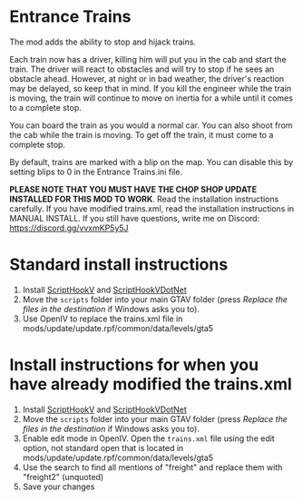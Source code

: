 # Entrance Trains
The mod adds the ability to stop and hijack trains.

Each train now has a driver, killing him will put you in the cab and start the train. The driver will react to obstacles and will try to stop if he sees an obstacle ahead. However, at night or in bad weather, the driver's reaction may be delayed, so keep that in mind. If you kill the engineer while the train is moving, the train will continue to move on inertia for a while until it comes to a complete stop.

You can board the train as you would a normal car. You can also shoot from the cab while the train is moving. To get off the train, it must come to a complete stop.

By default, trains are marked with a blip on the map. You can disable this by setting blips to 0 in the Entrance Trains.ini file.

**PLEASE NOTE THAT YOU MUST HAVE THE CHOP SHOP UPDATE INSTALLED FOR THIS MOD TO WORK**. Read the installation instructions carefully. If you have modified trains.xml, read the installation instructions in MANUAL INSTALL. If you still have questions, write me on Discord: https://discord.gg/vvxmKP5y5J

# Standard install instructions
1. Install [ScriptHookV](http://www.dev-c.com/gtav/scripthookv/) and [ScriptHookVDotNet](https://github.com/scripthookvdotnet/scripthookvdotnet/releases/latest)
2. Move the `scripts` folder into your main GTAV folder (press _Replace the files in the destination_ if Windows asks you to).
3. Use OpenIV to replace the trains.xml file in mods/update/update.rpf/common/data/levels/gta5


# Install instructions for when you have already modified the trains.xml

1. Install [ScriptHookV](http://www.dev-c.com/gtav/scripthookv/) and [ScriptHookVDotNet](https://github.com/scripthookvdotnet/scripthookvdotnet/releases/latest)
2. Move the `scripts` folder into your main GTAV folder (press _Replace the files in the destination_ if Windows asks you to).
3. Enable edit mode in OpenIV. Open the `trains.xml` file using the edit option, not standard open that is located in mods/update/update.rpf/common/data/levels/gta5
4. Use the search to find all mentions of "freight" and replace them with "freight2" (unquoted)
5. Save your changes
